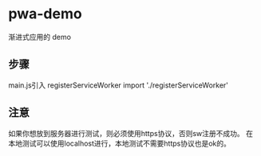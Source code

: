 # pwa-demo
渐进式应用的 demo

## 步骤
main.js引入 registerServiceWorker
import './registerServiceWorker'

## 注意
如果你想放到服务器进行测试，则必须使用https协议，否则sw注册不成功。
在本地测试可以使用localhost进行，本地测试不需要https协议也是ok的。

